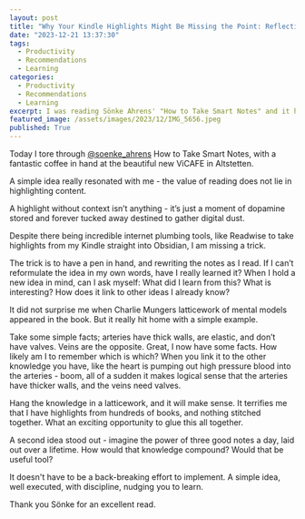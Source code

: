 ```yaml
---
layout: post
title: "Why Your Kindle Highlights Might Be Missing the Point: Reflections from 'How to Take Smart Notes'"
date: "2023-12-21 13:37:30"
tags:
  - Productivity
  - Recommendations
  - Learning
categories:
  - Productivity
  - Recommendations
  - Learning
excerpt: I was reading Sönke Ahrens' "How to Take Smart Notes" and it hit me how crucial active note-taking is for actual learning. It's more effective than just highlighting bits. It links to Charlie Mungers latticework of mental model. I highly recommend the book.
featured_image: /assets/images/2023/12/IMG_5656.jpeg
published: True
---
```

Today I tore through [@soenke_ahrens](https://twitter.com/soenke_ahrens) How to Take Smart Notes, with a fantastic coffee in hand at the beautiful new ViCAFE in Altstetten.  
  
A simple idea really resonated with me - the value of reading does not lie in highlighting content.  
  
A highlight without context isn’t anything - it’s just a moment of dopamine stored and forever tucked away destined to gather digital dust.   
  
Despite there being incredible internet plumbing tools, like Readwise to take highlights from my Kindle straight into Obsidian, I am missing a trick.  
  
The trick is to have a pen in hand, and rewriting the notes as I read. If I can’t reformulate the idea in my own words, have I really learned it? When I hold a new idea in mind, can I ask myself: What did I learn from this? What is interesting? How does it link to other ideas I already know?  
  
It did not surprise me when Charlie Mungers latticework of mental models appeared in the book. But it really hit home with a simple example.   
  
Take some simple facts; arteries have thick walls, are elastic, and don’t have valves. Veins are the opposite. Great, I now have some facts. How likely am I to remember which is which? When you link it to the other knowledge you have, like the heart is pumping out high pressure blood into the arteries - boom, all of a sudden it makes logical sense that the arteries have thicker walls, and the veins need valves.   
  
Hang the knowledge in a latticework, and it will make sense. It terrifies me that I have highlights from hundreds of books, and nothing stitched together. What an exciting opportunity to glue this all together.  
  
A second idea stood out - imagine the power of three good notes a day, laid out over a lifetime. How would that knowledge compound? Would that be useful tool?   
  
It doesn't have to be a back-breaking effort to implement. A simple idea, well executed, with discipline, nudging you to learn.  
  
Thank you Sönke for an excellent read.
